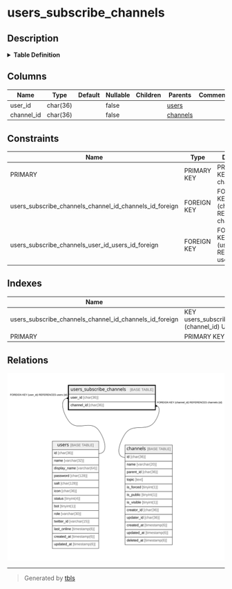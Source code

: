 # users_subscribe_channels

## Description

<details>
<summary><strong>Table Definition</strong></summary>

```sql
CREATE TABLE `users_subscribe_channels` (
  `user_id` char(36) NOT NULL,
  `channel_id` char(36) NOT NULL,
  PRIMARY KEY (`user_id`,`channel_id`),
  KEY `users_subscribe_channels_channel_id_channels_id_foreign` (`channel_id`),
  CONSTRAINT `users_subscribe_channels_channel_id_channels_id_foreign` FOREIGN KEY (`channel_id`) REFERENCES `channels` (`id`) ON DELETE CASCADE ON UPDATE CASCADE,
  CONSTRAINT `users_subscribe_channels_user_id_users_id_foreign` FOREIGN KEY (`user_id`) REFERENCES `users` (`id`) ON DELETE CASCADE ON UPDATE CASCADE
) ENGINE=InnoDB DEFAULT CHARSET=utf8mb4
```

</details>

## Columns

| Name | Type | Default | Nullable | Children | Parents | Comment |
| ---- | ---- | ------- | -------- | -------- | ------- | ------- |
| user_id | char(36) |  | false |  | [users](users.md) |  |
| channel_id | char(36) |  | false |  | [channels](channels.md) |  |

## Constraints

| Name | Type | Definition |
| ---- | ---- | ---------- |
| PRIMARY | PRIMARY KEY | PRIMARY KEY (user_id, channel_id) |
| users_subscribe_channels_channel_id_channels_id_foreign | FOREIGN KEY | FOREIGN KEY (channel_id) REFERENCES channels (id) |
| users_subscribe_channels_user_id_users_id_foreign | FOREIGN KEY | FOREIGN KEY (user_id) REFERENCES users (id) |

## Indexes

| Name | Definition |
| ---- | ---------- |
| users_subscribe_channels_channel_id_channels_id_foreign | KEY users_subscribe_channels_channel_id_channels_id_foreign (channel_id) USING BTREE |
| PRIMARY | PRIMARY KEY (user_id, channel_id) USING BTREE |

## Relations

![er](users_subscribe_channels.svg)

---

> Generated by [tbls](https://github.com/k1LoW/tbls)
